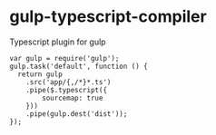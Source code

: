 gulp-typescript-compiler
===============

Typescript plugin for gulp

    var gulp = require('gulp');
    gulp.task('default', function () {
      return gulp
        .src('app/{,/*}*.ts')
        .pipe($.typescript({
            sourcemap: true
        }))
        .pipe(gulp.dest('dist'));
    });
